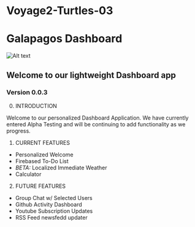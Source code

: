 # Voyage2-Turtles-03



<h1> Galapagos Dashboard </h1>

![Alt text](https://github.com/chingu-coders/Voyage2-Turtles-03/blob/development/img/galapagos_128.png?raw="true")
<h2>Welcome to our lightweight Dashboard app </h2>

<h3> <strong> Version 0.0.3 </strong> </h3>


0. INTRODUCTION

<p> Welcome to our personalized Dashboard Application. We have currently entered Alpha Testing
and will be continuing to add functionality as we progress. </p>


1. CURRENT FEATURES

<ul>
<li> Personalized Welcome </li>
<li> Firebased To-Do List </li>
<li> <em> BETA: </em> Localized Immediate Weather </li>
<li> Calculator </li>
</ul>

2. FUTURE FEATURES

<ul>
<li> Group Chat w/ Selected Users </li>
<li> Github Activity Dashboard </li>
<li> Youtube Subscription Updates </li>
<li> RSS Feed newsfedd updater </li>
